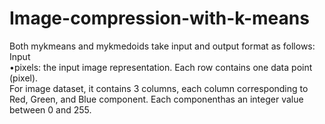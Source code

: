 # Image-compression-with-k-means

Both mykmeans and mykmedoids take input and output format as follows: <br />
Input <br />
•pixels: the input image representation. Each row contains one data point (pixel). <br />
For image dataset, it contains 3 columns, each column corresponding to Red, Green, and Blue component.  Each componenthas an integer value between 0 and 255. <br />

